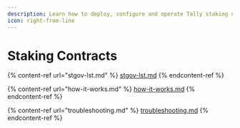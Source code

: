 ```yaml
---
description: Learn how to deploy, configure and operate Tally staking contracts.
icon: right-from-line
---
```


# Staking Contracts

{% content-ref url="stgov-lst.md" %}
[stgov-lst.md](stgov-lst.md)
{% endcontent-ref %}

{% content-ref url="how-it-works.md" %}
[how-it-works.md](how-it-works.md)
{% endcontent-ref %}

{% content-ref url="troubleshooting.md" %}
[troubleshooting.md](troubleshooting.md)
{% endcontent-ref %}

